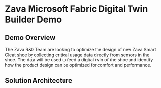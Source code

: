 # Zava Microsoft Fabric Digital Twin Builder Demo

## Demo Overview
The Zava R&D Team are looking to optimize the design of new Zava Smart Cleat shoe by collecting critical usage data directly from sensors in the shoe.  The data will be used to feed a digital twin of the shoe and identify how the product design can be optimized for comfort and performance.

## Solution Architecture


